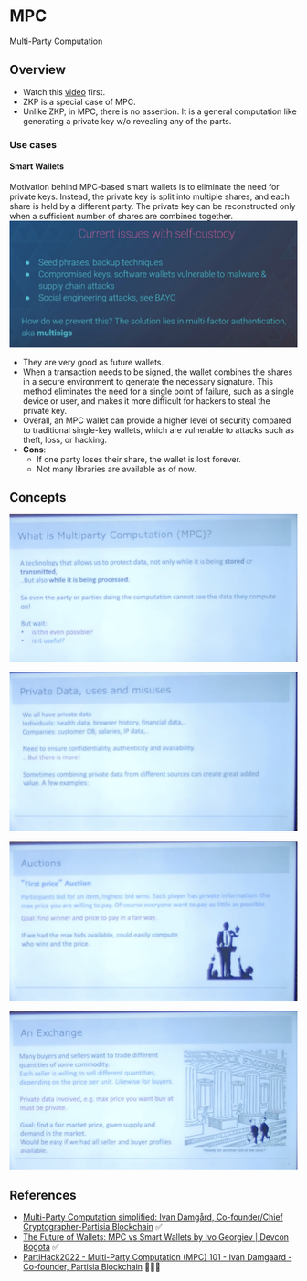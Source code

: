 # MPC

Multi-Party Computation

## Overview

- Watch this [video](https://www.youtube.com/watch?v=vRVudJADQLk) first.
- ZKP is a special case of MPC.
- Unlike ZKP, in MPC, there is no assertion. It is a general computation like generating a private key w/o revealing any of the parts.

### Use cases

#### Smart Wallets

Motivation behind MPC-based smart wallets is to eliminate the need for private keys. Instead, the private key is split into multiple shares, and each share is held by a different party. The private key can be reconstructed only when a sufficient number of shares are combined together.
![](../../img/mpc-smart-wallet.png)

- They are very good as future wallets.
- When a transaction needs to be signed, the wallet combines the shares in a secure environment to generate the necessary signature. This method eliminates the need for a single point of failure, such as a single device or user, and makes it more difficult for hackers to steal the private key.
- Overall, an MPC wallet can provide a higher level of security compared to traditional single-key wallets, which are vulnerable to attacks such as theft, loss, or hacking.
- **Cons**:
  - If one party loses their share, the wallet is lost forever.
  - Not many libraries are available as of now.

## Concepts

![](../../img/mpc-intro.png)

![](../../img/mpc-why.png)

![](../../img/mpc-auction-house.png)

![](../../img/mpc-exchange.png)

## References

- [Multi-Party Computation simplified: Ivan Damgård, Co-founder/Chief Cryptographer-Partisia Blockchain](https://www.youtube.com/watch?v=vRVudJADQLk) ✅
- [The Future of Wallets: MPC vs Smart Wallets by Ivo Georgiev | Devcon Bogotá](https://www.youtube.com/watch?v=85w0TvZMivA) ✅
- [PartiHack2022 - Multi-Party Computation (MPC) 101 - Ivan Damgaard - Co-founder, Partisia Blockchain](https://www.youtube.com/watch?v=LlMGZVjcMcU) 🧑🏻‍💻
